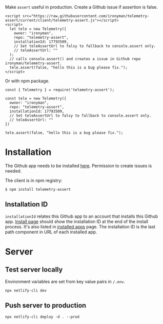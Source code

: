 Make `assert` useful in production. Create a Github issue if assertion is false.
```
<script src="https://raw.githubusercontent.com/ironyman/telemetry-assert/current/client/telemetry-assert.js"></script>
<script>
  let tele = new Telemetry({
    owner: "ironyman",
    repo: "telemetry-assert",
    installationId: 17793509,
    // Set teleAssertUrl to falsy to fallback to console.assert only.
    // teleAssertUrl: ""
  );
  // calls console.assert() and creates a issue in Github repo ironyman/telemetry-assert.
  tele.assert(false, "hello this is a bug please fix.");
</script>
```
Or with npm package.
```
const { Telemetry } = require('telemetry-assert');

const tele = new Telemetry({
  owner: "ironyman",
  repo: "telemetry-assert",
  installationId: 17793509,
  // Set teleAssertUrl to falsy to fallback to console.assert only.
  // teleAssertUrl: ""
})

tele.assert(false, "hello this is a bug please fix.");
```
# Installation

The Github app needs to be installed [here](https://github.com/apps/telemetry-assert/installations/new). Permission to create issues is needed.

The client is in npm registry:
```
$ npm install telemetry-assert
```

## Installation ID
`installationId` relates this Github app to an account that installs this Github app. [Install page](https://github.com/apps/telemetry-assert/installations/new) should show the installation ID at the end of the install process. It's also listed in [installed apps](https://github.com/settings/installations) page. The installation ID is the last path component in URL of each installed app.

# Server
## Test server locally
Environment variables are set from key value pairs in `/.env`.
```
npx netlify-cli dev
```

## Push server to production
```
npx netlify-cli deploy -d . --prod
```